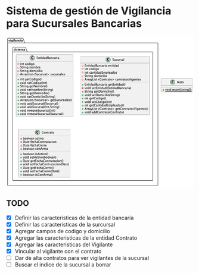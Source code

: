 # Sistema de gestión de Vigilancia para Sucursales Bancarias

![class_diagram.png](class_diagram.png)

## TODO
- [x] Definir las caracteristicas de la entidad bancaria
- [x] Definir las caracteristicas de la surcursal
- [x] Agregar campos de codigo y domicilio
- [x] Agregar las caracteristicas de la entidad Contrato
- [x] Agregar las caracteristicas del Vigilante
- [x] Vincular al vigilante con el contrato
- [ ] Dar de alta contratos para ver vigilantes de la sucursal
- [ ] Buscar el indice de la sucursal a borrar
